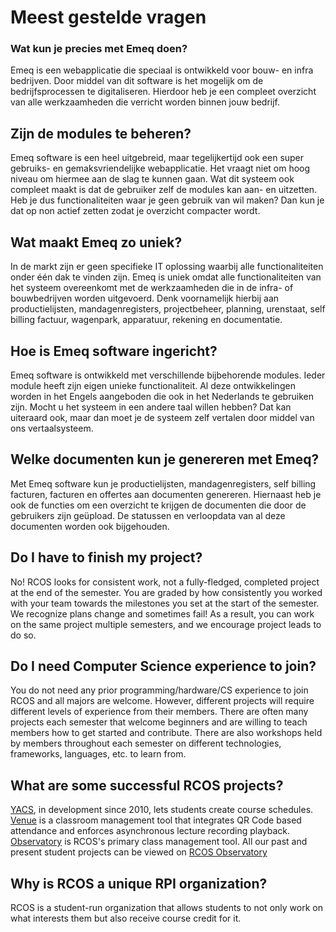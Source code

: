 # Meest gestelde vragen

### Wat kun je precies met Emeq doen?
Emeq is een webapplicatie die speciaal is ontwikkeld voor bouw- en infra bedrijven. Door middel van dit software is het mogelijk om de bedrijfsprocessen te digitaliseren. Hierdoor heb je een compleet overzicht van alle werkzaamheden die verricht worden binnen jouw bedrijf.   

## Zijn de modules te beheren?
Emeq software is een heel uitgebreid, maar tegelijkertijd ook een super gebruiks- en gemaksvriendelijke webapplicatie. Het vraagt niet om hoog niveau om hiermee aan de slag te kunnen gaan. Wat dit systeem ook compleet maakt is dat de gebruiker zelf de modules kan aan- en uitzetten. Heb je dus functionaliteiten waar je geen gebruik van wil maken? Dan kun je dat op non actief zetten zodat je overzicht compacter wordt.

## Wat maakt Emeq zo uniek?
In de markt zijn er geen specifieke IT oplossing waarbij alle functionaliteiten onder één dak te vinden zijn. Emeq is uniek omdat alle functionaliteiten van het systeem overeenkomt met de werkzaamheden die in de infra- of bouwbedrijven worden uitgevoerd. Denk voornamelijk hierbij aan productielijsten, mandagenregisters, projectbeheer, planning, urenstaat, self billing factuur, wagenpark, apparatuur, rekening en documentatie.

## Hoe is Emeq software ingericht?
Emeq software is ontwikkeld met verschillende bijbehorende modules. Ieder module heeft zijn eigen unieke functionaliteit. Al deze ontwikkelingen worden in het Engels aangeboden die ook in het Nederlands te gebruiken zijn. Mocht u het systeem in een andere taal willen hebben? Dat kan uiteraard ook, maar dan moet je de systeem zelf vertalen door middel van ons vertaalsysteem.

## Welke documenten kun je genereren met Emeq?
Met Emeq software kun je productielijsten, mandagenregisters, self billing facturen, facturen en offertes aan documenten genereren. Hiernaast heb je ook de functies om een overzicht te krijgen de documenten die door de gebruikers zijn geüpload. De statussen en verloopdata van al deze documenten worden ook bijgehouden.

## Do I have to finish my project?
No! RCOS looks for consistent work, not a fully-fledged, completed project at the end of the semester. You are graded by how consistently you worked with your team towards the milestones you set at the start of the semester. We recognize plans change and sometimes fail! As a result, you can work on the same project multiple semesters, and we encourage project leads to do so.

## Do I need Computer Science experience to join?
You do not need any prior programming/hardware/CS experience to join RCOS and all majors are welcome. However, different projects will require different levels of experience from their members. There are often many projects each semester that welcome beginners and are willing to teach members how to get started and contribute. There are also workshops held by members throughout each semester on different technologies, frameworks, languages, etc. to learn from.

## What are some successful RCOS projects?
[YACS](https://github.com/YACS-RCOS), in development since 2010, lets students create course schedules. [Venue](https://github.com/TheStopsign/Venue) is a classroom management tool that integrates QR Code based attendance and enforces asynchronous lecture recording playback. [Observatory](https://github.com/observatory-server) is RCOS's primary class management tool. All our past and present student projects can be viewed on [RCOS Observatory](https://rcos.io)

## Why is RCOS a unique RPI organization?
RCOS is a student-run organization that allows students to not only work on what interests them but also receive course credit for it.
